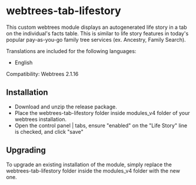 # webtrees-tab-lifestory
This custom webtrees module displays an autogenerated life story in a tab on the individual's facts table. This is similar to life story features in today's popular pay-as-you-go family tree services (ex. Ancestry, Family Search).

Translations are included for the following languages:
* English

Compatibility: Webtrees 2.1.16

## Installation
* Download and unzip the release package.
* Place the webtrees-tab-lifestory folder inside modules_v4 folder of your webtrees installation.
* Open the control panel | tabs, ensure "enabled" on the "Life Story" line is checked, and click "save"

## Upgrading
To upgrade an existing installation of the module, simply replace the webtrees-tab-lifestory folder inside the modules_v4 folder with the new one.
